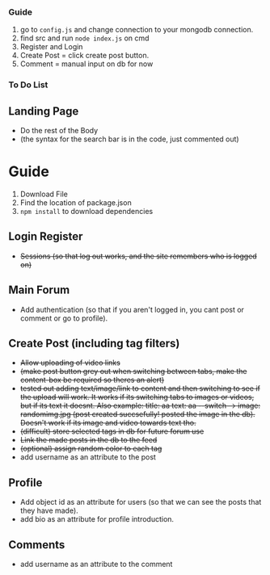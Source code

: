 ### Guide 
 1. go to `config.js` and change connection to your mongodb connection.
 2. find src and run `node index.js` on cmd
 3. Register and Login
 4. Create Post = click create post button.
 5. Comment = manual input on db for now
 
 ### To Do List
  ## Landing Page
  - Do the rest of the Body
  - (the syntax for the search bar is in the code, just commented out)
  # Guide
  1. Download File
  2. Find the location of package.json
  3. `npm install` to download dependencies
 
  ## Login Register
  - ~~Sessions (so that log out works, and the site remembers who is logged on)~~
 
  ## Main Forum
  - Add authentication (so that if you aren't logged in, you cant post or comment or go to profile).
 
  ## Create Post (including tag filters)
  - ~~Allow uploading of video links~~
  - ~~(make post button grey out when switching between tabs, make the content-box be required so theres an alert)~~
  - ~~tested out adding text/image/link to content and then switching to see if the upload will work. It works if its switching tabs to images or videos, but if its text it doesnt. Also example: title: aa text: aa --switch-->  image: randomimg.jpg (post created succsefully! posted the image in the db). Doesn't work if its image and video towards text tho.~~
  - ~~(difficult) store selected tags in db for future forum use~~
  - ~~Link the made posts in the db to the feed~~
  - ~~(optional) assign random color to each tag~~
  - add username as an attribute to the post
 
  ## Profile
  - Add object id as an attribute for users (so that we can see the posts that they have made).
  - add bio as an attribute for profile introduction.
  ## Comments
  - add username as an attribute to the comment
